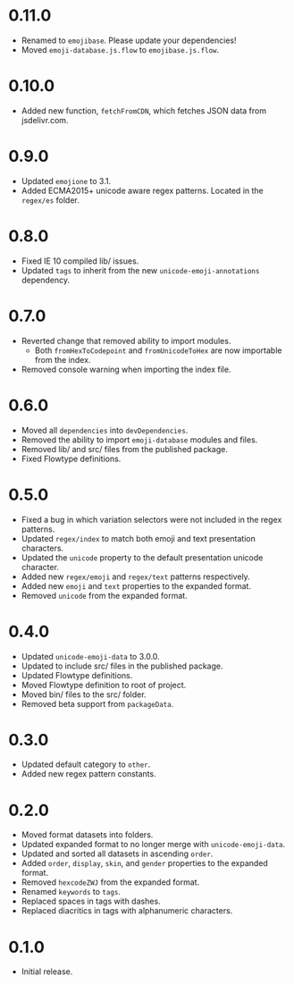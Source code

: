 # 0.11.0
* Renamed to `emojibase`. Please update your dependencies!
* Moved `emoji-database.js.flow` to `emojibase.js.flow`.

# 0.10.0
* Added new function, `fetchFromCDN`, which fetches JSON data from jsdelivr.com.

# 0.9.0
* Updated `emojione` to 3.1.
* Added ECMA2015+ unicode aware regex patterns. Located in the `regex/es` folder.

# 0.8.0
* Fixed IE 10 compiled lib/ issues.
* Updated `tags` to inherit from the new `unicode-emoji-annotations` dependency.

# 0.7.0
* Reverted change that removed ability to import modules.
  * Both `fromHexToCodepoint` and `fromUnicodeToHex` are now importable from the index.
* Removed console warning when importing the index file.

# 0.6.0
* Moved all `dependencies` into `devDependencies`.
* Removed the ability to import `emoji-database` modules and files.
* Removed lib/ and src/ files from the published package.
* Fixed Flowtype definitions.

# 0.5.0
* Fixed a bug in which variation selectors were not included in the regex patterns.
* Updated `regex/index` to match both emoji and text presentation characters.
* Updated the `unicode` property to the default presentation unicode character.
* Added new `regex/emoji` and `regex/text` patterns respectively.
* Added new `emoji` and `text` properties to the expanded format.
* Removed `unicode` from the expanded format.

# 0.4.0
* Updated `unicode-emoji-data` to 3.0.0.
* Updated to include src/ files in the published package.
* Updated Flowtype definitions.
* Moved Flowtype definition to root of project.
* Moved bin/ files to the src/ folder.
* Removed beta support from `packageData`.

# 0.3.0
* Updated default category to `other`.
* Added new regex pattern constants.

# 0.2.0
* Moved format datasets into folders.
* Updated expanded format to no longer merge with `unicode-emoji-data`.
* Updated and sorted all datasets in ascending `order`.
* Added `order`, `display`, `skin`, and `gender` properties to the expanded format.
* Removed `hexcodeZWJ` from the expanded format.
* Renamed `keywords` to `tags`.
* Replaced spaces in tags with dashes.
* Replaced diacritics in tags with alphanumeric characters.

# 0.1.0
* Initial release.

